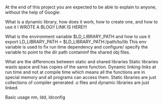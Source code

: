 At the end of this project you are expected to be able to explain to anyone,
without the help of Google:

What is a dynamic library, how does it work, how to create one, and how to use
it
I WROTE A BLOG!! LINK IS HERE!!!

What is the environment variable $LD\_LIBRARY\_PATH and how to use it
export LD\_LIBRARY\_PATH = $LD\_LIBRARY\_PATH:/path/to/lib
This env variable is used to fix run time dependency and configure/ specify the
variable to point to the dir path containinf the shared obj files.

What are the differences between static and shared libraries
Static libraries wasts space and has copies of the same function. Dynamic
linking links at run time and not at compile time which means all the functions
are in special memory and all programs can access them. Static libraries are
just collections of compiler generated .o files and dynamic libraries are just
linked.

Basic usage nm, ldd, ldconfig



